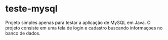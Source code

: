 # teste-mysql
Projeto simples apenas para testar a aplicação de MySQL em Java.
O projeto consiste em uma tela de login e cadastro buscando informaçoes no banco de dados.
